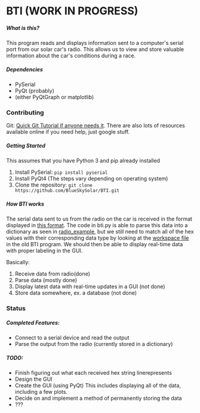 # BTI (WORK IN PROGRESS)

##### What is this?
This program reads and displays information sent to a computer's serial port from our solar car's radio. This allows us to view and store valuable information about the car's conditions during a race. 

##### Dependencies
* PySerial
* PyQt (probably)
* (either PyQtGraph or matplotlib)

### Contributing

Git:
[Quick Git Tutorial if anyone needs it](https://try.github.io/). There are also lots of resources available online if you need help, just google stuff.

##### Getting Started
This assumes that you have Python 3 and pip already installed

1. Install PySerial: `pip install pyserial`
2. Install PyQt4 (The steps vary depending on operating system)
3. Clone the repository:  `git clone https://github.com/BlueSkySolar/BTI.git`

##### How BTI works

The serial data sent to us from the radio on the car is received in the format displayed in [this format](radio_data.txt). The code in bti.py is able to parse this data into a dictionary as seen in [radio_example](radio_example.txt), but we still need to match all of the hex values with their corresponding data type by looking at the [workspace file](legacy_workspace_file.txt) in the old BTI program. We should then be able to display real-time data with proper labeling in the GUI.

Basically:

1. Receive data from radio(done)
2. Parse data (mostly done)
3. Display latest data with real-time updates in a GUI (not done)
4. Store data somewhere, ex. a database (not done)

### Status

##### Completed Features:
* Connect to a serial device and read the output
* Parse the output from the radio (currently stored in a dictionary)

##### TODO:
* Finish figuring out what each received hex string  linerepresents
* Design the GUI
* Create the GUI (using PyQt) This includes displaying all of the data, including a few plots.
* Decide on and implement a method of permanently storing the data
* ???
